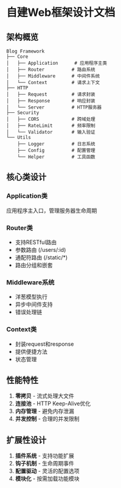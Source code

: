 # 自建Web框架设计文档

## 架构概览

```
Blog Framework
├── Core
│   ├── Application      # 应用程序主类
│   ├── Router          # 路由系统
│   ├── Middleware      # 中间件系统
│   └── Context         # 请求上下文
├── HTTP
│   ├── Request         # 请求封装
│   ├── Response        # 响应封装
│   └── Server          # HTTP服务器
├── Security
│   ├── CORS            # 跨域处理
│   ├── RateLimit       # 频率限制
│   └── Validator       # 输入验证
└── Utils
    ├── Logger          # 日志系统
    ├── Config          # 配置管理
    └── Helper          # 工具函数
```

## 核心类设计

### Application类

应用程序主入口，管理服务器生命周期

### Router类

- 支持RESTful路由
- 参数路由 (/users/:id)
- 通配符路由 (/static/\*)
- 路由分组和嵌套

### Middleware系统

- 洋葱模型执行
- 异步中间件支持
- 错误处理链

### Context类

- 封装request和response
- 提供便捷方法
- 状态管理

## 性能特性

1. **零拷贝** - 流式处理大文件
2. **连接池** - HTTP Keep-Alive优化
3. **内存管理** - 避免内存泄漏
4. **并发控制** - 合理的并发限制

## 扩展性设计

1. **插件系统** - 支持功能扩展
2. **钩子机制** - 生命周期事件
3. **配置驱动** - 灵活的配置选项
4. **模块化** - 按需加载功能模块
